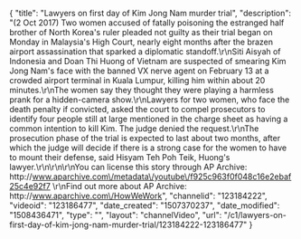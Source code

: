 {
    "title": "Lawyers on first day of Kim Jong Nam murder trial",
    "description": "(2 Oct 2017) Two women accused of fatally poisoning the estranged half brother of North Korea's ruler pleaded not guilty as their trial began on Monday in Malaysia's High Court, nearly eight months after the brazen airport assassination that sparked a diplomatic standoff.\r\nSiti Aisyah of Indonesia and Doan Thi Huong of Vietnam are suspected of smearing Kim Jong Nam's face with the banned VX nerve agent on February 13 at a crowded airport terminal in Kuala Lumpur, killing him within about 20 minutes.\r\nThe women say they thought they were playing a harmless prank for a hidden-camera show.\r\nLawyers for two women, who face the death penalty if convicted, asked the court to compel prosecutors to identify four people still at large mentioned in the charge sheet as having a common intention to kill Kim. The judge denied the request.\r\nThe prosecution phase of the trial is expected to last about two months, after which the judge will decide if there is a strong case for the women to have to mount their defense, said Hisyam Teh Poh Teik, Huong's lawyer.\r\n\r\n\r\nYou can license this story through AP Archive: http:\/\/www.aparchive.com\/metadata\/youtube\/f925c963f0f048c16e2ebaf25c4e92f7 \r\nFind out more about AP Archive: http:\/\/www.aparchive.com\/HowWeWork",
    "channelid": "123184222",
    "videoid": "123186477",
    "date_created": "1507370237",
    "date_modified": "1508436471",
    "type": "",
    "layout": "channelVideo",
    "url": "\/c1\/lawyers-on-first-day-of-kim-jong-nam-murder-trial\/123184222-123186477"
}